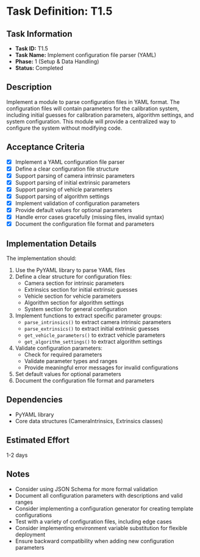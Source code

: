 # Task Definition: T1.5

## Task Information
- **Task ID:** T1.5
- **Task Name:** Implement configuration file parser (YAML)
- **Phase:** 1 (Setup & Data Handling)
- **Status:** Completed

## Description
Implement a module to parse configuration files in YAML format. The configuration files will contain parameters for the calibration system, including initial guesses for calibration parameters, algorithm settings, and system configuration. This module will provide a centralized way to configure the system without modifying code.

## Acceptance Criteria
- [x] Implement a YAML configuration file parser
- [x] Define a clear configuration file structure
- [x] Support parsing of camera intrinsic parameters
- [x] Support parsing of initial extrinsic parameters
- [x] Support parsing of vehicle parameters
- [x] Support parsing of algorithm settings
- [x] Implement validation of configuration parameters
- [x] Provide default values for optional parameters
- [x] Handle error cases gracefully (missing files, invalid syntax)
- [x] Document the configuration file format and parameters

## Implementation Details
The implementation should:
1. Use the PyYAML library to parse YAML files
2. Define a clear structure for configuration files:
   - Camera section for intrinsic parameters
   - Extrinsics section for initial extrinsic guesses
   - Vehicle section for vehicle parameters
   - Algorithm section for algorithm settings
   - System section for general configuration
3. Implement functions to extract specific parameter groups:
   - `parse_intrinsics()` to extract camera intrinsic parameters
   - `parse_extrinsics()` to extract initial extrinsic guesses
   - `get_vehicle_parameters()` to extract vehicle parameters
   - `get_algorithm_settings()` to extract algorithm settings
4. Validate configuration parameters:
   - Check for required parameters
   - Validate parameter types and ranges
   - Provide meaningful error messages for invalid configurations
5. Set default values for optional parameters
6. Document the configuration file format and parameters

## Dependencies
- PyYAML library
- Core data structures (CameraIntrinsics, Extrinsics classes)

## Estimated Effort
1-2 days

## Notes
- Consider using JSON Schema for more formal validation
- Document all configuration parameters with descriptions and valid ranges
- Consider implementing a configuration generator for creating template configurations
- Test with a variety of configuration files, including edge cases
- Consider implementing environment variable substitution for flexible deployment
- Ensure backward compatibility when adding new configuration parameters
